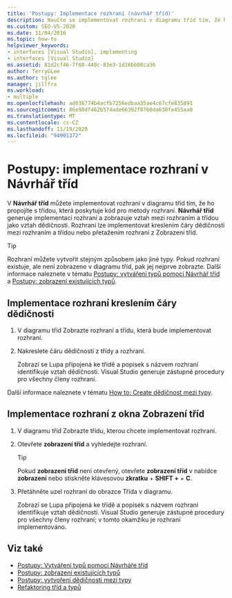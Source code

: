 ```yaml
---
title: 'Postupy: Implementace rozhraní (návrhář tříd)'
description: Naučte se implementovat rozhraní v diagramu tříd tím, že ho propojíte s třídou, která poskytuje kód pro metody rozhraní.
ms.custom: SEO-VS-2020
ms.date: 11/04/2016
ms.topic: how-to
helpviewer_keywords:
- interfaces [Visual Studio], implementing
- interfaces [Visual Studio]
ms.assetid: 81d2cf46-7f60-448c-83e3-1d16bb88ca36
author: TerryGLee
ms.author: tglee
manager: jillfra
ms.workload:
- multiple
ms.openlocfilehash: ad038774b4acfb7256edbaa35ae4c67cfe835891
ms.sourcegitcommit: 86e98df462b574ade66392f8760da638fe455aa0
ms.translationtype: MT
ms.contentlocale: cs-CZ
ms.lasthandoff: 11/19/2020
ms.locfileid: "94901372"
---
```

# <a name="how-to-implement-an-interface-in-class-designer"></a>Postupy: implementace rozhraní v Návrhář tříd

V **Návrhář tříd** můžete implementovat rozhraní v diagramu tříd tím, že ho propojíte s třídou, která poskytuje kód pro metody rozhraní. **Návrhář tříd** generuje implementaci rozhraní a zobrazuje vztah mezi rozhraním a třídou jako vztah dědičnosti. Rozhraní lze implementovat kreslením čáry dědičnosti mezi rozhraním a třídou nebo přetažením rozhraní z Zobrazení tříd.

> [!TIP]
> Rozhraní můžete vytvořit stejným způsobem jako jiné typy. Pokud rozhraní existuje, ale není zobrazeno v diagramu tříd, pak jej nejprve zobrazte. Další informace naleznete v tématu [Postupy: vytváření typů pomocí Návrhář tříd](how-to-create-types.md) a [Postupy: zobrazení existujících typů](how-to-view-existing-types.md).

## <a name="to-implement-an-interface-by-drawing-an-inheritance-line"></a>Implementace rozhraní kreslením čáry dědičnosti

1. V diagramu tříd Zobrazte rozhraní a třídu, která bude implementovat rozhraní.

2. Nakreslete čáru dědičnosti z třídy a rozhraní.

     Zobrazí se Lupa připojená ke třídě a popisek s názvem rozhraní identifikuje vztah dědičnosti. Visual Studio generuje zástupné procedury pro všechny členy rozhraní.

Další informace naleznete v tématu [How to: Create dědičnost mezi typy](how-to-create-inheritance-between-types.md).

## <a name="to-implement-an-interface-from-the-class-view-window"></a>Implementace rozhraní z okna Zobrazení tříd

1. V diagramu tříd Zobrazte třídu, kterou chcete implementovat rozhraní.

2. Otevřete **zobrazení tříd** a vyhledejte rozhraní.

    > [!TIP]
    > Pokud **zobrazení tříd** není otevřený, otevřete **zobrazení tříd** v nabídce **zobrazení** nebo stiskněte klávesovou **zkratku** + **SHIFT +** + **C**.

3. Přetáhněte uzel rozhraní do obrazce Třída v diagramu.

     Zobrazí se Lupa připojená ke třídě a popisek s názvem rozhraní identifikuje vztah dědičnosti. Visual Studio generuje zástupné procedury pro všechny členy rozhraní; v tomto okamžiku je rozhraní implementováno.

## <a name="see-also"></a>Viz také

- [Postupy: Vytváření typů pomocí Návrháře tříd](how-to-create-types.md)
- [Postupy: zobrazení existujících typů](how-to-view-existing-types.md)
- [Postupy: vytvoření dědičnosti mezi typy](how-to-create-inheritance-between-types.md)
- [Refaktoring tříd a typů](refactoring-classes-and-types.md)

